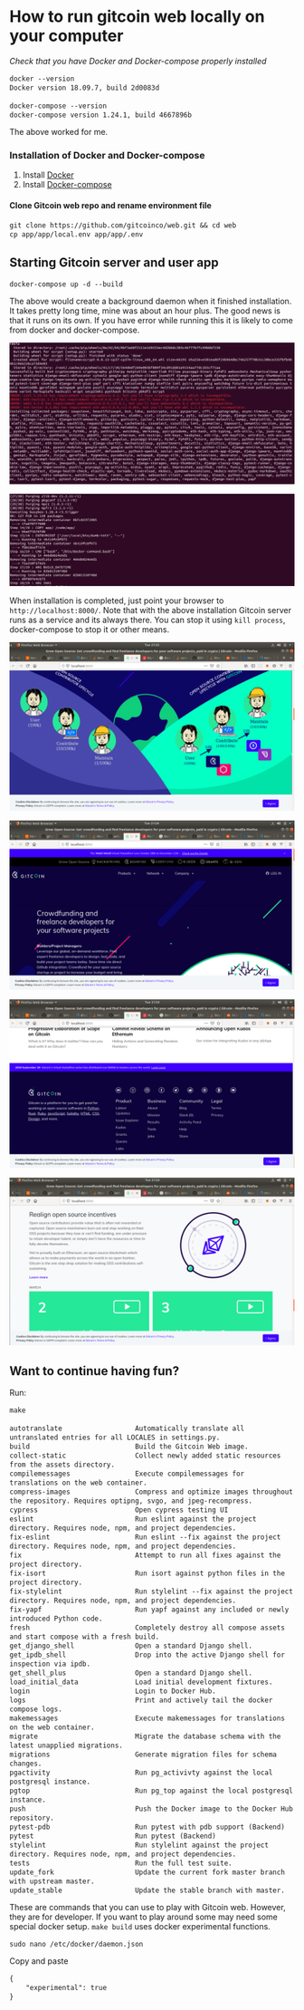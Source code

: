 # How to run gitcoin web locally on your computer

*Check that you have Docker and Docker-compose properly installed*
```shell
docker --version
Docker version 18.09.7, build 2d0083d

docker-compose --version
docker-compose version 1.24.1, build 4667896b
```
The above worked for me.

### Installation of Docker and Docker-compose
1. Install [Docker](https://docs.docker.com/)
1. Install [Docker-compose](https://docs.docker.com/compose/install/)


#### Clone Gitcoin web repo and rename environment file
```shell
git clone https://github.com/gitcoinco/web.git && cd web
cp app/app/local.env app/app/.env
```

## Starting Gitcoin server and user app

```shell
docker-compose up -d --build
```

The above would create a background daemon when it finished installation. It takes pretty long time, mine was about an hour plus. The good news is that it runs on its own. If you have error while running this it is likely to come from docker and docker-compose.

![alt text](images/screenshot1.png "Installation screenshot")

![alt text](images/screenshot2.png "Installation screenshot")

When installation is completed, just point your browser to  `http://localhost:8000/`.
Note that with the above installation Gitcoin server runs as a service and its always there. You can stop it using `kill process`, docker-compose to stop it  or other means.

![alt text](images/Screenshoot_server1.png "Running screenshot")

![alt text](images/Screenshoot_server2.png "Running screenshot")

![alt text](images/Screenshoot_server4.png "Running screenshot")

![alt text](images/Screenshoot_server5.png "Running screenshot")


## Want to continue having fun?
Run:
```shell
make

autotranslate                  Automatically translate all untranslated entries for all LOCALES in settings.py.
build                          Build the Gitcoin Web image.
collect-static                 Collect newly added static resources from the assets directory.
compilemessages                Execute compilemessages for translations on the web container.
compress-images                Compress and optimize images throughout the repository. Requires optipng, svgo, and jpeg-recompress.
cypress                        Open cypress testing UI
eslint                         Run eslint against the project directory. Requires node, npm, and project dependencies.
fix-eslint                     Run eslint --fix against the project directory. Requires node, npm, and project dependencies.
fix                            Attempt to run all fixes against the project directory.
fix-isort                      Run isort against python files in the project directory.
fix-stylelint                  Run stylelint --fix against the project directory. Requires node, npm, and project dependencies.
fix-yapf                       Run yapf against any included or newly introduced Python code.
fresh                          Completely destroy all compose assets and start compose with a fresh build.
get_django_shell               Open a standard Django shell.
get_ipdb_shell                 Drop into the active Django shell for inspection via ipdb.
get_shell_plus                 Open a standard Django shell.
load_initial_data              Load initial development fixtures.
login                          Login to Docker Hub.
logs                           Print and actively tail the docker compose logs.
makemessages                   Execute makemessages for translations on the web container.
migrate                        Migrate the database schema with the latest unapplied migrations.
migrations                     Generate migration files for schema changes.
pgactivity                     Run pg_activivty against the local postgresql instance.
pgtop                          Run pg_top against the local postgresql instance.
push                           Push the Docker image to the Docker Hub repository.
pytest-pdb                     Run pytest with pdb support (Backend)
pytest                         Run pytest (Backend)
stylelint                      Run stylelint against the project directory. Requires node, npm, and project dependencies.
tests                          Run the full test suite.
update_fork                    Update the current fork master branch with upstream master.
update_stable                  Update the stable branch with master.

```

These are commands that you can use to play with Gitcoin web. However, they are for developer. If you want to play around some may need some special docker setup. `make build` uses  docker experimental functions.
```shell
sudo nano /etc/docker/daemon.json
```
Copy and paste
```
{ 
    "experimental": true 
} 
```